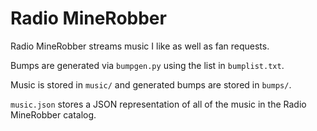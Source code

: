 # Radio MineRobber

Radio MineRobber streams music I like as well as fan requests.

Bumps are generated via `bumpgen.py` using the list in `bumplist.txt`.

Music is stored in `music/` and generated bumps are stored in `bumps/`.

`music.json` stores a JSON representation of all of the music in the Radio MineRobber catalog.
